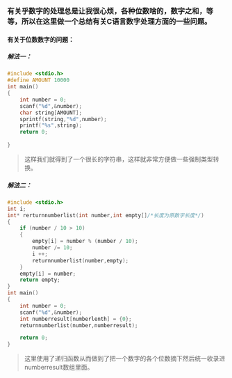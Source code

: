 ### 有关乎数字的处理总是让我很心烦，各种位数啥的，数字之和，等等，所以在这里做一个总结有关C语言数字处理方面的一些问题。
#### 有关于位数数字的问题：
##### 解法一：
```c++
#include <stdio.h>
#define AMOUNT 10000
int main()
{   
    int number = 0;
    scanf("%d",&number);
    char string[AMOUNT];
    sprintf(string,"%d",number);
    printf("%s",string);
    return 0;
    
}

```
> 这样我们就得到了一个很长的字符串，这样就非常方便做一些强制类型转换。
##### 解法二：
```c++
#include <stdio.h>
int i;
int* rerturnnumberlist(int number,int empty[]/*长度为原数字长度*/)
{
    if (number / 10 > 10)
    {
        empty[i] = number % (number / 10);
        number /= 10;
        i ++;
        returnnumberlist(number,empty);
    }
    empty[i] = number;
    return empty;
}
int main()
{
    int number = 0;
    scanf("%d",&number);
    int numberresult[numberlenth] = {0};
    returnnumberlist(number,numberresult);

    return 0;
}
```
> 这里使用了递归函数从而做到了把一个数字的各个位数摘下然后统一收录进numberresult数组里面。